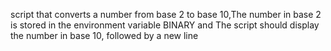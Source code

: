 script that converts a number from base 2 to base 10,The number in base 2 is stored in the environment variable BINARY and The script should display the number in base 10, followed by a new line
